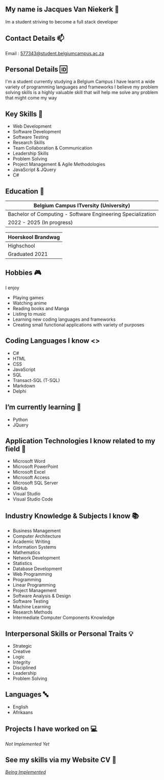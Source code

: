 ## My name is Jacques Van Niekerk 👋

Im a student striving to become a full stack developer

## Contact Details 📫

Email : 577343@student.belgiumcampus.ac.za

## Personal Details 🆔

I'm a student currently studying a Belgium Campus
I have learnt a wide variety of programming languages and frameworks
I believe my problem solving skills is a highly valuable skill that
will help me solve any problem that might come my way 

## Key Skills 🔧

- Web Development
- Software Development
- Software Testing
- Research Skills
- Team Collaboration & Communication
- Leadership Skills
- Problem Solving
- Project Management & Agile Methodologies
- JavaScript & JQuery
- C#

## Education 📖

| Belgium Campus ITversity (University) |
| ----------- |
| Bachelor of Computing - Software Engineering Specialization |
| 2022 - 2025 (In progress) | 

| Hoerskool Brandwag |
| ----------- |
| Highschool |
| Graduated 2021  | 

## Hobbies 🎮

I enjoy

- Playing games
- Watching anime
- Reading books and Manga
- Listing to music
- Learning new coding languages and frameworks
- Creating small functional applications with variety of purposes

## Coding Languages I know <>

- C#
- HTML
- CSS
- JavaScript
- SQL
- Transact-SQL (T-SQL)
- Markdown
- Delphi

## I’m currently learning 🌱

- Python
- JQuery

## Application Technologies I know related to my field 📱

- Microsoft Word
- Microsoft PowerPoint
- Microsoft Excel
- Microsoft Access
- Microsoft SQL Server
- GitHub
- Visual Studio
- Visual Studio Code

## Industry Knowledge & Subjects I know 📚
  
- Business Management
- Computer Architecture
- Academic Writing
- Information Systems
- Mathematics
- Network Development
- Statistics
- Database Development
- Web Programming
- Programming
- Linear Programming
- Project Management
- Software Analysis & Design
- Software Testing
- Machine Learning
- Research Methods
- Intermediate Computer Components Knowledge

## Interpersonal Skills or Personal Traits 💡

- Strategic
- Creative
- Logic
- Integrity
- Disciplined
- Leadership
- Problem Solving

## Languages 🔤

- English
- Afrikaans

## Projects I have worked on 💻

*Not Implemented Yet*

## See my skills via my Website CV 📝

[*Being Implemented*](https://github.com/Jacquesvnme/webpage.git)

<!---
Jacquesvnme/Jacquesvnme is a ✨ special ✨ repository because its `README.md` (this file) appears on your GitHub profile.
You can click the Preview link to take a look at your changes.
--->
